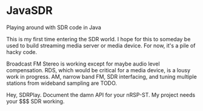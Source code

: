 # JavaSDR
Playing around with SDR code in Java

This is my first time entering the SDR world.  I hope for this to someday be used to build streaming media server or media device.  For now, it's a pile of hacky code.

Broadcast FM Stereo is working except for maybe audio level compensation.
RDS, which would be critical for a media device, is a lousy work in progress.
AM, narrow band FM, SDR interfacing, and tuning multiple stations from wideband sampling are TODO.

Hey, SDRPlay.  Document the damn API for your nRSP-ST.  My project needs your $$$ SDR working.

